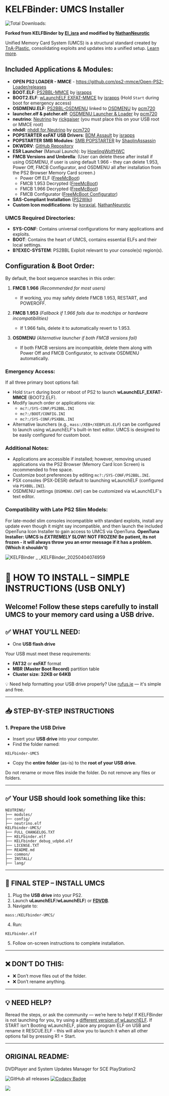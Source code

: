 # KELFBinder: UMCS Installer
![Total Downloads:](https://img.shields.io/github/downloads/NathanNeurotic/KELFbinder-UMCS/total?color=blue&label=Total%20Downloads%3A&style=plastic)

**Forked from KELFBinder by [El_isra](https://israpps.github.io/) and modified by [NathanNeurotic](https://github.com/NathanNeurotic)**

Unified Memory Card System (UMCS) is a structural standard created by [TnA-Plastic](https://github.com/TnA-Plastic), consolidating exploits and updates into a unified setup. [Learn more](https://www.psx-place.com/forums/ps2-application-system.279/).

## Included Applications & Modules:
- **OPEN PS2 LOADER - MMCE** - https://github.com/ps2-mmce/Open-PS2-Loader/releases
- **BOOT.ELF**: [PS2BBL-MMCE](https://israpps.github.io/PlayStation2-Basic-BootLoader/) by [israpps](https://github.com/israpps)
- **BOOT2.ELF**: [wLaunchELF EXFAT-MMCE](https://israpps.github.io/projects/wlaunchelf-isr) by [israpps](https://github.com/israpps) (Hold `Start` during boot for emergency access)
- **OSDMENU.ELF**: [PS2BBL-OSDMENU](https://github.com/pcm720/PlayStation2-Basic-BootLoader) linked to [OSDMENU](https://github.com/pcm720/osdmenu-launcher) by [pcm720](https://github.com/pcm720)
- **launcher.elf & patcher.elf**: [OSDMENU Launcher & Loader](https://github.com/pcm720/osdmenu-launcher) by [pcm720](https://github.com/pcm720)
- **neutrino**: [Neutrino](https://github.com/rickgaiser/neutrino) by [rickgaiser](https://github.com/rickgaiser) (you must place this on your USB root or MMCE root)
- **nhddl**: [nhddl for Neutrino](https://github.com/pcm720/nhddl) by [pcm720](https://github.com/pcm720)
- **POPSTARTER exFAT USB Drivers**: [BDM Assault](https://github.com/israpps/BDMAssault) by [israpps](https://github.com/israpps)
- **POPSTARTER SMB Modules**: [SMB POPSTARTER](https://bitbucket.org/ShaolinAssassin/popstarter-documentation-stuff/wiki/quickstart-smb) by [ShaolinAssassin](https://github.com/ShaolinAssassin)
- **DKWDRV**: [GitHub Repository](https://github.com/DKWDRV/DKWDRV)
- **ESR Launcher** (Manual Launch): by [HowlingWolfHWC](https://github.com/HowlingWolfHWC)
- **FMCB Versions and Umbrella**: (User can delete these after install if using OSDMENU, if user is using default 1.966 - they can delete 1.953, Power Off, FMCB Configurator, and OSDMENU all after installation from the PS2 Browser Memory Card screen.)
  - Power Off ELF ([FreeMcBoot](https://israpps.github.io/FreeMcBoot-Installer/))
  - FMCB 1.953 Decrypted ([FreeMcBoot](https://israpps.github.io/FreeMcBoot-Installer/))
  - FMCB 1.966 Decrypted ([FreeMcBoot](https://israpps.github.io/FreeMcBoot-Installer/))
  - FMCB Configurator ([FreeMcBoot Configurator](https://israpps.github.io/FreeMcBoot-Installer/))
- **SAS-Compliant Installation** ([PS2Wiki](https://ps2wiki.github.io/sas-apps-archive/))
- **Custom Icon modifications**: by [koraxial](https://github.com/koraxial), [NathanNeurotic](https://github.com/NathanNeurotic)

### UMCS Required Directories:
- **SYS-CONF**: Contains universal configurations for many applications and exploits.
- **BOOT**: Contains the heart of UMCS, contains essential ELFs and their local settings.
- **B?EXEC-SYSTEM**: PS2BBL Exploit relevant to your console(s) region(s).

## Configuration & Boot Order:
By default, the boot sequence searches in this order:

1. **FMCB 1.966** *(Recommended for most users)*  
   - If working, you may safely delete FMCB 1.953, RESTART, and POWEROFF.

2. **FMCB 1.953** *(Fallback if 1.966 fails due to modchips or hardware incompatibilities)*
   - If 1.966 fails, delete it to automatically revert to 1.953.

3. **OSDMENU** *(Alternative launcher if both FMCB versions fail)*
   - If both FMCB versions are incompatible, delete them along with Power Off and FMCB Configurator,  to activate OSDMENU automatically.

### Emergency Access:
If all three primary boot options fail:
- Hold `Start` during boot or reboot of PS2 to launch **wLaunchELF_EXFAT-MMCE** (BOOT2.ELF).
- Modify launch order or applications via:
  - `mc?:/SYS-CONF/PS2BBL.INI`
  - `mc?:/BOOT/CONFIG.INI`
  - `mc?:/SYS-CONF/PSXBBL.INI`
- Alternative launchers (e.g., `mass:/XEB+/XEBPLUS.ELF`) can be configured to launch using wLaunchELF's built-in text editor. UMCS is designed to be easily configured for custom boot.

### Additional Notes:
- Applications are accessible if installed; however, removing unused applications via the PS2 Browser (Memory Card Icon Screen) is recommended to free space.
- Customize boot preferences by editing `mc?:/SYS-CONF/PS2BBL.INI`.
- PSX consoles (PSX-DESR) default to launching wLaunchELF (configured via `PSXBBL.INI`).
- OSDMENU settings (`OSDMENU.CNF`) can be customized via wLaunchELF's text editor.

### Compatibility with Late PS2 Slim Models:
For late-model slim consoles incompatible with standard exploits, install any update even though it might say incompatible, and then launch the included OpenTuna Icon Installer to gain access to UMCS via OpenTuna. **OpenTuna Installer: UMCS is *EXTREMELY* SLOW! NOT FROZEN! Be patient, its not frozen - it will always throw you an error message if it has a problem. (Which it shouldn't)**

![KELFBinder  _ _KELFBinder_20250404074959](https://github.com/user-attachments/assets/c6e7378a-9913-4e88-993d-da43f68835d4)

# 📂 HOW TO INSTALL – SIMPLE INSTRUCTIONS (USB ONLY)

Welcome! Follow these steps carefully to install UMCS to your memory card using a USB drive.  
---

## ✅ WHAT YOU'LL NEED:

- One **USB flash drive**

Your USB must meet these requirements:

- **FAT32** or **exFAT** format  
- **MBR (Master Boot Record)** partition table  
- **Cluster size: 32KB or 64KB**

💡 Need help formatting your USB drive properly? Use [rufus.ie](https://rufus.ie) — it's simple and free.

---

## 📥 STEP-BY-STEP INSTRUCTIONS

### 1. Prepare the USB Drive

- Insert your **USB drive** into your computer.
- Find the folder named:

```
KELFbinder-UMCS
```

- Copy the **entire folder** (as-is) to the **root of your USB drive**.

Do not rename or move files inside the folder. Do not remove any files or folders.

---

## ✅ Your USB should look something like this:

```
NEUTRINO/
├── modules/
├── config/
├── neutrino.elf
KELFbinder-UMCS/
├── FULL_CHANGELOG.TXT
├── KELFbinder.elf
├── KELFbinder_debug_udpbd.elf
├── LICENSE.TXT
├── README.md
├── common/
├── INSTALL/
├── lang/
```

---

## 🧩 FINAL STEP – INSTALL UMCS

1. Plug the **USB drive** into your PS2.
2. Launch **uLaunchELF**/**wLaunchELF**) or **[FDVDB](https://github.com/ps2homebrew/FreeDVDBoot)**.
3. Navigate to:
```
mass:/KELFbinder-UMCS/
```
4. Run:
```
KELFbinder.elf
```
5. Follow on-screen instructions to complete installation.

---

## ❌ DON’T DO THIS:

- ❌ Don’t move files out of the folder.
- ❌ Don’t rename anything.

---

## 💡 NEED HELP?

Reread the steps, or ask the community — we’re here to help!
If KELFBinder is not launching for you, try using a [different version of wLaunchELF](https://israpps.github.io/projects/wlaunchelf-isr).
If START isn't Booting wLaunchELF, place any program ELF on USB and rename it RESCUE.ELF - this will allow you to launch it when all other options fail by pressing R1 + Start.

---------------------------------------------------------------------
ORIGINAL README:
---------------------------------------------------------------------
DVDPlayer and System Updates Manager for SCE PlayStation2

![GitHub all releases](https://img.shields.io/github/downloads/israpps/KELFBinder/total)
[![Codacy Badge](https://app.codacy.com/project/badge/Grade/8e886d46292e4d558c1c35a3387bffd5)](https://app.codacy.com/gh/israpps/KELFBinder/dashboard?utm_source=gh&utm_medium=referral&utm_content=&utm_campaign=Badge_grade)

[![](https://img.shields.io/badge/Read%20the-Documentation-0020ff?style=for-the-badge&logo=pencil&labelColor=yellow)](https://israpps.github.io/KELFBinder/)
